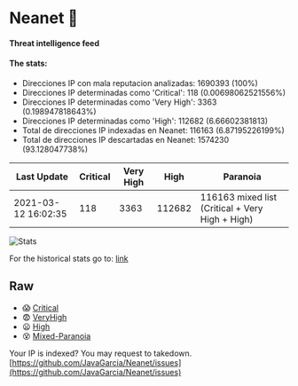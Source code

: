 # Neanet :hocho:
#### Threat intelligence feed
#### The stats:

- Direcciones IP con mala reputacion analizadas: 1690393 (100%)
- Direcciones IP determinadas como 'Critical':  118 (0.00698062521556%)
- Direcciones IP determinadas como 'Very High':  3363 (0.198947818643%)
- Direcciones IP determinadas como 'High':  112682 (6.66602381813)
- Total de direcciones IP indexadas en Neanet:  116163 (6.87195226199%)
- Total de direcciones IP descartadas en Neanet:  1574230 (93.128047738%)

| Last Update | Critical | Very High | High | Paranoia |
| --- | --- | --- | --- | --- |
| 2021-03-12 16:02:35 | 118 | 3363 | 112682 | 116163 mixed list (Critical + Very High + High)|

![Stats](https://docs.google.com/spreadsheets/d/e/2PACX-1vSnaNMIXVabIpDJjufMlzH7poXnshF3mgd8Is1g9ytUEzVsP5my4Trn8f-xkoLLQ38xpL3HtmUexLo6/pubchart?oid=501124687&format=image)

For the historical stats go to: [link](/stats.csv)
## Raw
- :scream: [Critical](https://raw.githubusercontent.com/JavaGarcia/Neanet/master/blacklists/neanet_critical.txt)
- :fearful: [VeryHigh](https://raw.githubusercontent.com/JavaGarcia/Neanet/master/blacklists/neanet_veryHigh.txtt)
- :frowning: [High](https://raw.githubusercontent.com/JavaGarcia/Neanet/master/blacklists/neanet_high.txt)
- :dizzy_face: [Mixed-Paranoia](https://raw.githubusercontent.com/JavaGarcia/Neanet/master/blacklists/neanet_all.txt)


Your IP is indexed? You may request to takedown. [https://github.com/JavaGarcia/Neanet/issues](https://github.com/JavaGarcia/Neanet/issues)













































































































































































































































































































































































































































































































































































































































































































































































































































































































































































































































































































































































































































































































































































































































































































































































































































































































































































































































































































































































































































































































































































































































































































































































































































































































































































































































































































































































































































































































































































































































































































































































































































































































































































































































































































































































































































































































































































































































































































































































































































































































































































































































































































































































































































































































































































































































































































































































































































































































































































































